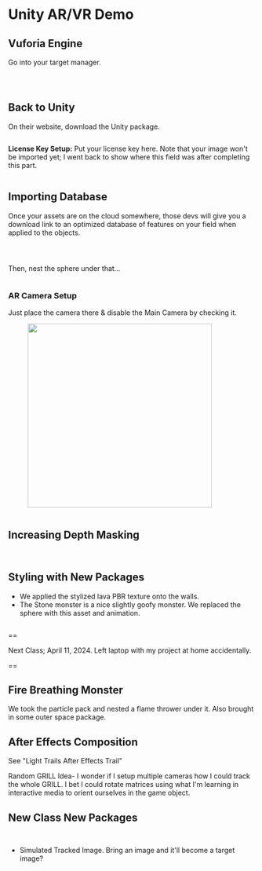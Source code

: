 # Unity AR/VR Demo

## Vuforia Engine

Go into your target manager.

<figure><img src="../../../.gitbook/assets/image (2) (1) (1) (1) (1) (1) (1).png" alt=""><figcaption></figcaption></figure>

<figure><img src="../../../.gitbook/assets/image (1) (1) (1) (1) (1) (1) (1) (1) (1) (1) (1) (1) (1).png" alt=""><figcaption></figcaption></figure>

<figure><img src="../../../.gitbook/assets/image (1) (1) (1) (1) (1) (1) (1) (1) (1) (1) (1) (1).png" alt=""><figcaption></figcaption></figure>

## Back to Unity

On their website, download the Unity package.&#x20;

<figure><img src="../../../.gitbook/assets/image (3) (1) (1) (1) (1).png" alt=""><figcaption></figcaption></figure>



**License Key Setup:** Put your license key here. Note that your image won't be imported yet; I went back to show where this field was after completing this part.

<figure><img src="../../../.gitbook/assets/image (10).png" alt=""><figcaption></figcaption></figure>

## Importing Database

Once your assets are on the cloud somewhere, those devs will give you a download link to an optimized database of features on your field when applied to the objects.

<figure><img src="../../../.gitbook/assets/image (4) (1) (1) (1).png" alt=""><figcaption></figcaption></figure>





<figure><img src="../../../.gitbook/assets/image (5) (1) (1) (1).png" alt=""><figcaption></figcaption></figure>



<figure><img src="../../../.gitbook/assets/image (6) (1).png" alt=""><figcaption></figcaption></figure>



Then, nest the sphere under that…

<figure><img src="../../../.gitbook/assets/image (7) (1).png" alt=""><figcaption></figcaption></figure>

### AR Camera Setup

Just place the camera there & disable the Main Camera by checking it.&#x20;

<figure><img src="../../../.gitbook/assets/image (9).png" alt="" width="375"><figcaption></figcaption></figure>



<figure><img src="../../../.gitbook/assets/image (8).png" alt=""><figcaption></figcaption></figure>

## Increasing Depth Masking

<figure><img src="../../../.gitbook/assets/image (11).png" alt=""><figcaption></figcaption></figure>

<figure><img src="../../../.gitbook/assets/image (12).png" alt=""><figcaption></figcaption></figure>

## Styling with New Packages

* We applied the stylized lava PBR texture onto the walls.
* The Stone monster is a nice slightly goofy monster. We replaced the sphere with this asset and animation.

<figure><img src="../../../.gitbook/assets/CleanShot 2024-04-09 at 10.35.08@2x.png" alt=""><figcaption></figcaption></figure>



\==

Next Class; April 11, 2024. Left laptop with my project at home accidentally.

\==

## Fire Breathing Monster

We took the particle pack and nested a flame thrower under it. Also brought in some outer space package.

## After Effects Composition

See "Light Trails After Effects Trail"

Random GRILL Idea- I wonder if I setup multiple cameras how I could track the whole GRILL. I bet I could rotate matrices using what I'm learning in interactive media to orient ourselves in the game object.

## New Class New Packages

<figure><img src="../../../.gitbook/assets/CleanShot 2024-04-16 at 09.49.57@2x.png" alt=""><figcaption></figcaption></figure>

<figure><img src="../../../.gitbook/assets/CleanShot 2024-04-16 at 09.58.36@2x.png" alt=""><figcaption></figcaption></figure>

* Simulated Tracked Image. Bring an image and it'll become a target image?
